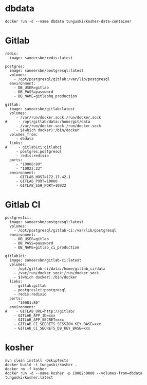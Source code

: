 # dbdata

    docker run -d --name dbdata tunguski/kosher-data-container

# Gitlab

    redis:
      image: sameersbn/redis:latest
    
    postgres:
      image: sameersbn/postgresql:latest
      volumes:
        - /opt/postgresql/gitlab:/var/lib/postgresql
      environment:
        - DB_USER=gitlab
        - DB_PASS=password
        - DB_NAME=gitlabhq_production
    
    gitlab:
      image: sameersbn/gitlab:latest
      volumes:
         - /var/run/docker.sock:/run/docker.sock
    #     - /opt/gitlab/data:/home/git/data
         - /var/run/docker.sock:/run/docker.sock
         - $(which docker):/bin/docker
      volumes_from: 
         - dbdata
      links:
    #     - gitlab1ci:gitlabci
         - postgres:postgresql
         - redis:redisio
      ports:
         - "10080:80"
         - "10022:22"
      environment:
         - GITLAB_HOST=172.17.42.1
         - GITLAB_PORT=10080
         - GITLAB_SSH_PORT=10022

# Gitlab CI

    postgres1ci:
      image: sameersbn/postgresql:latest
      volumes:
        - /opt/postgresql/gitlab-ci:/var/lib/postgresql
      environment:
        - DB_USER=gitlab
        - DB_PASS=password
        - DB_NAME=gitlab_ci_production
    
    gitlab1ci:
      image: sameersbn/gitlab-ci:latest
      volumes:
        - /opt/gitlab-ci/data:/home/gitlab_ci/data
        - /var/run/docker.sock:/run/docker.sock
        - $(which docker):/bin/docker
      links:
        - gitlab:gitlab
        - postgres1ci:postgresql
        - redis:redisio
      ports:
        - "10081:80"
      environment:
    #    - GITLAB_URL=http://gitlab/
        - GITLAB_APP_ID=xxx
        - GITLAB_APP_SECRET=xxx
        - GITLAB_CI_SECRETS_SESSION_KEY_BASE=xxx
        - GITLAB_CI_SECRETS_DB_KEY_BASE=xxx

# kosher

    mvn clean install -DskipTests 
    docker build -t tunguski/kosher . 
    docker rm -f kosher 
    docker run -d --name kosher -p 10082:8080 --volumes-from=dbdata tunguski/kosher:latest
